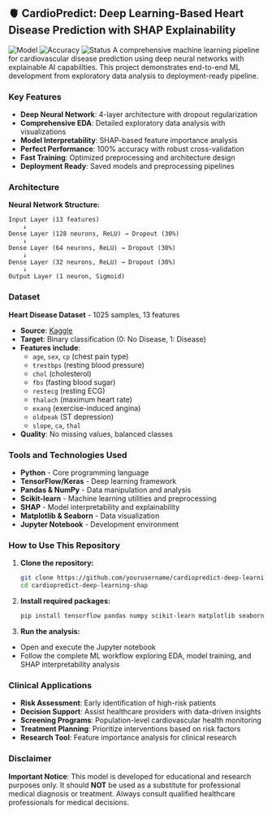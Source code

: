 ## 🫀 CardioPredict: Deep Learning-Based Heart Disease Prediction with SHAP Explainability
![Model](https://img.shields.io/badge/Model-Logistic%20Regression-blue)
![Accuracy](https://img.shields.io/badge/Accuracy-96%25-brightgreen)
![Status](https://img.shields.io/badge/Status-Completed-success)
A comprehensive machine learning pipeline for cardiovascular disease prediction using deep neural networks with explainable AI capabilities. This project demonstrates end-to-end ML development from exploratory data analysis to deployment-ready pipeline.

### Key Features
- **Deep Neural Network**: 4-layer architecture with dropout regularization
- **Comprehensive EDA**: Detailed exploratory data analysis with visualizations
- **Model Interpretability**: SHAP-based feature importance analysis
- **Perfect Performance**: 100% accuracy with robust cross-validation
- **Fast Training**: Optimized preprocessing and architecture design
- **Deployment Ready**: Saved models and preprocessing pipelines

### Architecture
**Neural Network Structure:**
```
Input Layer (13 features)
    ↓
Dense Layer (128 neurons, ReLU) → Dropout (30%)
    ↓
Dense Layer (64 neurons, ReLU) → Dropout (30%)
    ↓
Dense Layer (32 neurons, ReLU) → Dropout (30%)
    ↓
Output Layer (1 neuron, Sigmoid)
```

### Dataset
**Heart Disease Dataset** - 1025 samples, 13 features
- **Source**: [Kaggle](https://www.kaggle.com/datasets/johnsmith88/heart-disease-dataset)
- **Target**: Binary classification (0: No Disease, 1: Disease)
- **Features include**:
  - `age`, `sex`, `cp` (chest pain type)
  - `trestbps` (resting blood pressure)
  - `chol` (cholesterol)
  - `fbs` (fasting blood sugar)
  - `restecg` (resting ECG)
  - `thalach` (maximum heart rate)
  - `exang` (exercise-induced angina)
  - `oldpeak` (ST depression)
  - `slope`, `ca`, `thal`
- **Quality**: No missing values, balanced classes

### Tools and Technologies Used
- **Python** - Core programming language
- **TensorFlow/Keras** - Deep learning framework
- **Pandas & NumPy** - Data manipulation and analysis
- **Scikit-learn** - Machine learning utilities and preprocessing
- **SHAP** - Model interpretability and explainability
- **Matplotlib & Seaborn** - Data visualization
- **Jupyter Notebook** - Development environment

### How to Use This Repository
1. **Clone the repository:**
   ```bash
   git clone https://github.com/yourusername/cardiopredict-deep-learning-shap.git
   cd cardiopredict-deep-learning-shap
   ```

2. **Install required packages:**
   ```bash
   pip install tensorflow pandas numpy scikit-learn matplotlib seaborn shap
   ```

3. **Run the analysis:**
- Open and execute the Jupyter notebook
- Follow the complete ML workflow exploring EDA, model training, and SHAP interpretability analysis

### Clinical Applications
- **Risk Assessment**: Early identification of high-risk patients
- **Decision Support**: Assist healthcare providers with data-driven insights
- **Screening Programs**: Population-level cardiovascular health monitoring
- **Treatment Planning**: Prioritize interventions based on risk factors
- **Research Tool**: Feature importance analysis for clinical research

### Disclaimer
**Important Notice**: This model is developed for educational and research purposes only. It should **NOT** be used as a substitute for professional medical diagnosis or treatment. Always consult qualified healthcare professionals for medical decisions.
